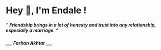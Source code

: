 <h1 title="head"> Hey 👋, I'm Endale !</h1>

**<h5><i>" Friendship brings in a lot of honesty and trust into any relationship, especially a marriage. "</i></h5>**

*<b>___ Farhan Akhtar ___</b>*
